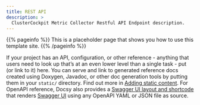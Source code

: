 ```yaml
---
title: REST API
description: >
  ClusterCockpit Metric Collector Restful API Endpoint description.
---
```


{{% pageinfo %}}
This is a placeholder page that shows you how to use this template site.
{{% /pageinfo %}}

If your project has an API, configuration, or other reference - anything that users need to look up that’s at an even lower level than a single task - put (or link to it) here. You can serve and link to generated reference docs created using Doxygen,
Javadoc, or other doc generation tools by putting them in your `static/` directory. Find out more in [Adding static content](https://docsy.dev/docs/adding-content/content/#adding-static-content). For OpenAPI reference, Docsy also provides a [Swagger UI layout and shortcode](https://www.docsy.dev/docs/adding-content/shortcodes/#swaggerui) that renders [Swagger UI](https://swagger.io/tools/swagger-ui/) using any OpenAPI YAML or JSON file as source.
